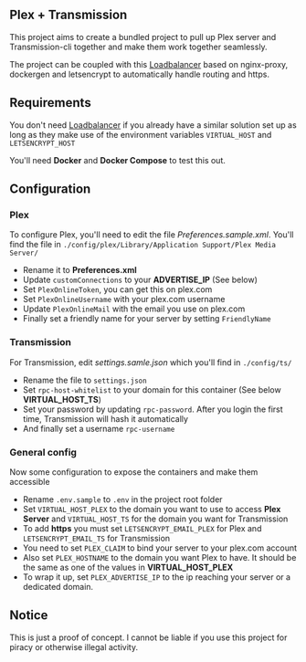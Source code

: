 ## Plex + Transmission

This project aims to create a bundled project to pull up Plex server and Transmission-cli together and make them work together seamlessly.

The project can be coupled with this [Loadbalancer](https://github.com/jwilder/docker-gen) based on nginx-proxy, dockergen and letsencrypt to automatically handle routing and https.

## Requirements

You don't need [Loadbalancer](https://github.com/jwilder/docker-gen) if you already have a similar solution set up as long as they make use of the environment variables `VIRTUAL_HOST` and `LETSENCRYPT_HOST`

You'll need **Docker** and **Docker Compose** to test this out.

## Configuration

### Plex

To configure Plex, you'll need to edit the file *Preferences.sample.xml*. You'll find the file in `./config/plex/Library/Application Support/Plex Media Server/`
- Rename it to **Preferences.xml**
- Update `customConnections` to your **ADVERTISE_IP** (See below)
- Set `PlexOnlineToken`, you can get this on plex.com
- Set `PlexOnlineUsername` with your plex.com username
- Update `PlexOnlineMail` with the email you use on plex.com
- Finally set a friendly name for your server by setting `FriendlyName`

### Transmission

For Transmission, edit *settings.samle.json* which you'll find in `./config/ts/`

- Rename the file to `settings.json`
- Set `rpc-host-whitelist` to your domain for this container (See below **VIRTUAL_HOST_TS**)
- Set your password by updating `rpc-password`. After you login the first time, Transmission will hash it automatically
- And finally set a username `rpc-username`

### General config

Now some configuration to expose the containers and make them accessible

- Rename `.env.sample` to `.env` in the project root folder
- Set `VIRTUAL_HOST_PLEX` to the domain you want to use to access **Plex Server** and `VIRTUAL_HOST_TS` for the domain you want for Transmission
- To add **https** you must set `LETSENCRYPT_EMAIL_PLEX` for Plex and `LETSENCRYPT_EMAIL_TS` for Transmission
- You need to set `PLEX_CLAIM` to bind your server to your plex.com account
- Also set `PLEX_HOSTNAME` to the domain you want Plex to have. It should be the same as one of the values in **VIRTUAL_HOST_PLEX**
- To wrap it up, set `PLEX_ADVERTISE_IP` to the ip reaching your server or a dedicated domain.

## Notice

This is just a proof of concept. I cannot be liable if you use this project for piracy or otherwise illegal activity.